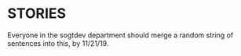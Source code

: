 # STORIES
Everyone in the sogtdev department should merge a random string of sentences into this, by 11/21/19.
